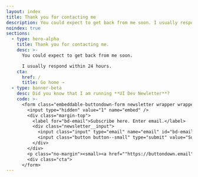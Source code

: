 ```yaml
---
layout: index
title: Thank you for contacting me
description: You could expect to get back from me soon. I usually respond within 24 hours.
noindex: true
sections:
  - type: hero-alpha
    title: Thank you for contacting me.
    desc: >-
      You could expect to get back from me soon.

      I usually respond within 24 hours.
    cta:
      href: /
      title: Go home ⇢
  - type: banner-beta
    desc: Did you know that I am running **UI Dev Newletter**?
    code: >-
      <form class="embeddable-buttondown-form newsletter wrapper wrapper--beta margin-top text-left" action="https://buttondown.email/api/emails/embed-subscribe/starbist" method="post" target="popupwindow" onsubmit="window.open('https://buttondown.email/starbist', 'popupwindow')">
        <input type="hidden" value="1" name="embed" />
        <div class="margin-top">
          <label for="bd-email">Subscribe here. Enter email.</label>
          <div class="newsletter__input">
            <input class="input" type="email" name="email" id="bd-email" />
            <input class="button button--small" type="submit" value="Subscribe" />
          </div>
        </div>
        <p class="no-margin"><small><a href=""https://buttondown.email" target="_blank" rel="noreferrer">Powered by Buttondown</a></small></p>
        <div class="cta">
      </form>
---
```

